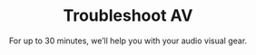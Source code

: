 ---sort_key: 30layout: "sku"id: troubleshoot-av-living-roomtitle: "Troubleshoot AV"heading: "Troubleshoot AV"subtitle: "For up to 30 minutes, we’ll help you with your audio visual gear."category: "Home Entertainment"category_description: "Services for TVs and Home Theatre devices."features: - feature: "Features," - feature: "For up to 30 minutes, we’ll help you troubleshoot your audio-visual gear" - feature: "Choice of Setup or Education" - feature: "Cables are neatly arranged" - feature: "Clean up and remove packaging"price: "99"unit: "living room"australia_only: "Yes"---